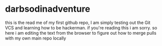 # darbsodinadventure
this is the read me of my first github repo, I am simply testing out the Git VCS and learning how to be hackerman. if you're reading this i am sorry. 
so here i am editing the text from the browser to figure out how to merge pulls with my own main repo locally
